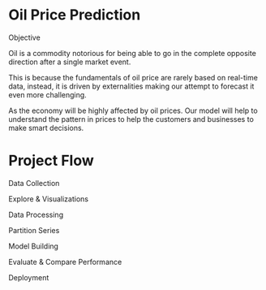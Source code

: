
# Oil Price Prediction 

Objective

Oil is a commodity notorious for being able to go in the complete opposite direction after a single market event.
         
This is because the fundamentals of oil price are rarely based on real-time data, instead, it is driven by externalities making our attempt to forecast it even more challenging. 
       
 As the economy will be highly affected by oil prices. Our model will help to understand the pattern in prices to help the customers and businesses to make smart decisions.

# Project Flow

Data Collection

Explore & Visualizations

Data Processing

Partition Series

Model Building

Evaluate & Compare Performance

Deployment

